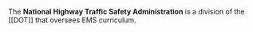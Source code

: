 The **National Highway Traffic Safety Administration** is a division of the [[DOT]] that oversees EMS curriculum.